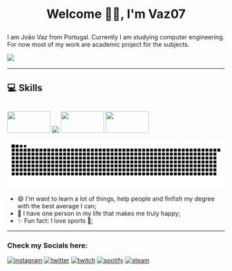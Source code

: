 # <p align=center> Welcome 👋🏼, I'm Vaz07 </p>

I am João Vaz from Portugal. Currently I am studying computer engineering. For now most of my work are academic project for the subjects. 

<div style=" display: inline-block">
 <img src= "https://github-readme-stats.vercel.app/api?username=Vaz07&theme=dark&show_icons=true&include_all_commits=true&count_private=true" />
 <!-- <img src= "https://github-readme-stats.vercel.app/api/top-langs/?username=Vaz07&theme=dark" /> -->
</div>

---
## 💻 Skills
<div style=" display: inline-block"><br>
 <img height="50" width="100" src="https://cdn.jsdelivr.net/gh/devicons/devicon/icons/python/python-original.svg" />
 <img height="50" width="" src="https://cdn.jsdelivr.net/gh/devicons/devicon/icons/java/java-original-wordmark.svg" />
 <img height="50" width="100" src="https://cdn.jsdelivr.net/gh/devicons/devicon/icons/matlab/matlab-original.svg" />
 <img height="50" width="100" src="https://cdn.jsdelivr.net/gh/devicons/devicon/icons/numpy/numpy-original.svg" />
</div>

![Snake animation](https://github.com/Vaz07/Vaz07/blob/output/github-contribution-grid-snake.svg)

* 😄 I'm want to learn a lot of things, help people and finfish my degree with the best average I can;
* 🥰 I have one person in my life that makes me truly happy;
* ✨ Fun fact: I love sports 🏀; 
---
### **Check my Socials here:**

 [<img src='https://img.shields.io/badge/Instagram-E4405F?style=for-the-badge&logo=instagram&logoColor=white' alt='instagram' height='30' >](https://www.instagram.com/jvaz010/?hl=pt)
  [<img src='https://img.shields.io/badge/Twitter-1DA1F2?style=for-the-badge&logo=twitter&logoColor=white' alt='twitter' height='30'>](https://twitter.com/Jvaz010)
  [<img src='https://img.shields.io/badge/Twitch-9146FF?style=for-the-badge&logo=twitch&logoColor=white' alt='twitch' height='30'>](https://www.twitch.tv/vaz010)
  [<img src='https://img.shields.io/badge/Spotify-1ED760?&style=for-the-badge&logo=spotify&logoColor=white' alt='spotify' height='30'>](https://open.spotify.com/user/21mbufsyjhclyqebmrtfxljdq)
  [<img src='https://img.shields.io/badge/Steam-000000?style=for-the-badge&logo=steam&logoColor=white' alt='steam' height='30'>](https://steamcommunity.com/profiles/76561198263199752/)
  

